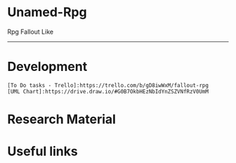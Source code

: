 # Unamed-Rpg
Rpg Fallout Like

---

# Development
    [To Do tasks - Trello]:https://trello.com/b/gD8iwWxM/fallout-rpg
    [UML Chart]:https://drive.draw.io/#G0B7OkbHEzNbIdYnZSZVNfRzV0UmM

# Research Material


# Useful links

